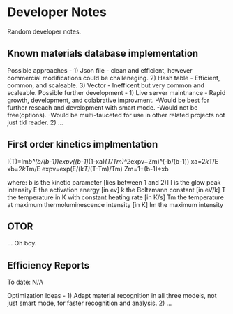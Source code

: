 #  Developer Notes

Random developer notes. 

## Known materials database implementation
Possible approaches -
    1) Json file - clean and efficient, however commercial modifications could be challeneging. 
    2) Hash table - Efficient, common, and scaleable.
    3) Vector - Inefficent but very common and scaleable.
Possible further development - 
    1) Live server maintnance - Rapid growth, development, and colabrative improvment. 
        -Would be best for further reseach and development with smart mode. 
        -Would not be free(options). 
        -Would be multi-fauceted for use in other related projects not just tld reader. 
    2) ...
    
## First order kinetics implmentation

I(T)=Im*b^(b/(b-1))*expv*((b-1)*(1-xa)*(T/Tm)^2*expv+Zm)^(-b/(b-1))
xa=2*k*T/E
xb=2*k*Tm/E
expv=exp(E/(k*T)*(T-Tm)/Tm)
Zm=1+(b-1)*xb

where:
b is the kinetic parameter [lies between 1 and 2)]
I is the glow peak intensity
E the activation energy [in ev]
k the Boltzmann constant [in eV/k]
T the temperature in K with constant heating rate [in K/s]
Tm the temperature at maximum thermoluminescence intensity [in K]
Im the maximum intensity

## OTOR 

... Oh boy. 

## Efficiency Reports 

To date: N/A 

Optimization Ideas -
    1) Adapt material recognition in all three models, not just smart mode, for faster recognition and analysis. 
    2) ...
